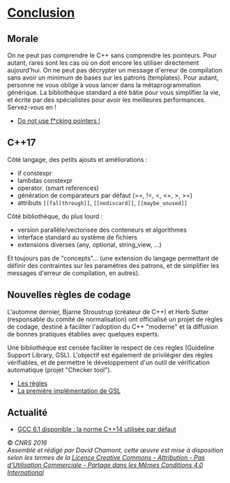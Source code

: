 # [Conclusion](README.md.md)

## Morale

On ne peut pas comprendre le C++ sans comprendre les pointeurs. Pour autant, rares sont les cas où on doit encore les utiliser directement aujourd'hui. On ne peut pas décrypter un message d'erreur de compilation sans avoir un minimum de bases sur les patrons (templates). Pour autant, personne ne vous oblige à vous lancer dans la métaprogrammation générique. La bibliothèque standard a été bâtie pour vous simplifier la vie, et écrite par des spécialistes pour avoir les meilleures performances. Servez-vous en \!

  - [Do not use f\*cking pointers \!](http://klmr.me/slides/modern-cpp.pdf)

## C++17

Côté langage, des petits ajouts et améliorations :

  - if constexpr
  - lambdas constexpr
  - operator. (smart references)
  - génération de comparateurs par défaut (==, \!=, \<, \<=, \>, \>=)
  - attributs `[[fallthrough]]`, `[[nodiscard]]`, `[[maybe_unused]]`

Côté bibliothèque, du plus lourd :

  - version parallèle/vectorisée des conteneurs et algorithmes
  - interface standard au système de fichiers
  - extensions diverses (any, optional, string\_view, ...)

Et toujours pas de "concepts"... (une extension du langage permettant de définir des contraintes sur les paramètres des patrons, et de simplifier les messages d'erreur de compilation, en autres).

## Nouvelles règles de codage

L'automne dernier, Bjarne Stroustrup (créateur de C++) et Herb Sutter (responsable du comité de normalisation) ont officialisé un projet de règles de codage, destiné à faciliter l'adoption du C++ "moderne" et la diffusion de bonnes pratiques établies avec quelques experts.

Une bibliothèque est censée faciliter le respect de ces règles (Guideline Support Library, GSL). L'objectif est également de privilégier des règles vérifiables, et de permettre le développement d'un outil de vérification automatique (projet "Checker tool").

  - [Les règles](https://github.com/isocpp/CppCoreGuidelines)
  - [La première implémentation de GSL](https://github.com/microsoft/gsl)

## Actualité

  - [GCC 6.1 disponible : la norme C++14 utilisée par défaut](http://www.nextinpact.com/news/99604-gcc-6-1-disponible-norme-c14-utilisee-par-defaut.htm)

  
  
© *CNRS 2016*  
*Assemblé et rédigé par David Chamont, cette œuvre est mise à disposition selon les termes de la [Licence Creative Commons - Attribution - Pas d’Utilisation Commerciale - Partage dans les Mêmes Conditions 4.0 International](http://creativecommons.org/licenses/by-nc-sa/4.0/)*
